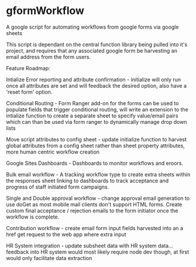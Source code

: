 # gformWorkflow
A google script for automating workflows from google forms via google sheets

This script is dependant on the central function library being pulled into it's project, and requires that any associated google form be harvesting an email address from the form users.

Feature Roadmap:

Intialize Error reporting and attribute confirmation - initialize will only run once all attributes are set and will feedback the desired option, also have a 'reset form' option.

Conditional Routing - Form Ranger add-on for the forms can be used to populate fields that trigger conditional routing, will write an extension to the intialize function to create a separate sheet to specify value/email pairs which can than be used via form ranger to dynamically manage drop down lists

Move script attributes to config sheet - update initialize function to harvest global attributes from a config sheet rather than sheet property attributes, more human centric workflow creation

Google Sites Dashboards - Dashboards to monitor workflows and eroors.

Bulk email workflow - A tracking workflow type to create extra sheets within the responses sheet linking to dashboards to track acceptance and progress of staff initiated form campaigns.

Single and Double approval workflow - change approval email generation to use doGet as most mobile mail clients don't support HTML forms. Create custom final acceptance / rejection emails to the form initiator once the workflow is complete.

Contribution workflow - create email form input fields harvested into an a href get request to the web app where extra input

HR System integration - update subsheet data with HR system data... feedback into HR system would most likely require node dev though, at first would only facilitate data extraction
